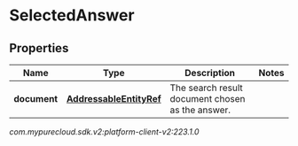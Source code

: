 # SelectedAnswer


## Properties

| Name | Type | Description | Notes |
| ------------ | ------------- | ------------- | ------------- |
| **document** | [**AddressableEntityRef**](AddressableEntityRef) | The search result document chosen as the answer. |  |




_com.mypurecloud.sdk.v2:platform-client-v2:223.1.0_
